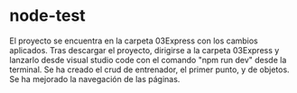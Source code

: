 # node-test
El proyecto se encuentra en la carpeta 03Express con los cambios aplicados.
Tras descargar el proyecto, dirigirse a la carpeta 03Express y lanzarlo desde visual studio code con el comando "npm run dev" desde la terminal.
Se ha creado el crud de entrenador, el primer punto, y de objetos. Se ha mejorado la navegación de las páginas.
